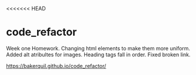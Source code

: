 <<<<<<< HEAD
# code_refactor

Week one Homework.
Changing html elements to make them more uniform. Added alt atribultes for images. Heading tags fall in order. Fixed broken link.

https://bakerquil.github.io/code_refactor/



